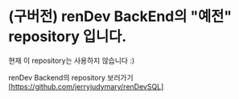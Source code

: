 # (구버전) renDev BackEnd의 "예전" repository 입니다.

현재 이 repository는 사용하지 않습니다 :)

renDev Backend의 repository 보러가기 <br>
[https://github.com/jerryjudymary/renDevSQL]

